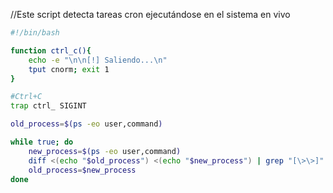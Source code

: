 //Este script detecta tareas cron ejecutándose en el sistema en vivo 

```bash
#!/bin/bash

function ctrl_c(){
	echo -e "\n\n[!] Saliendo...\n"
	tput cnorm; exit 1
}

#Ctrl+C
trap ctrl_ SIGINT

old_process=$(ps -eo user,command)

while true; do
	new_process=$(ps -eo user,command)
	diff <(echo "$old_process") <(echo "$new_process") | grep "[\>\>]" | grep -vE "command|kworker|procmon"
	old_process=$new_process
done
```
